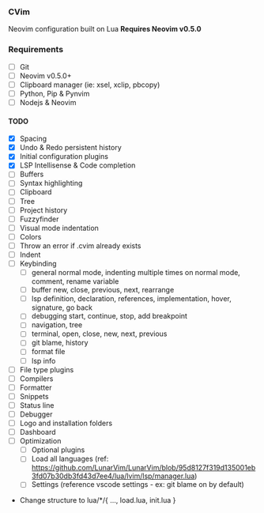 ### CVim

Neovim configuration built on Lua **Requires Neovim v0.5.0**

### Requirements
- [ ] Git
- [ ] Neovim v0.5.0+
- [ ] Clipboard manager (ie: xsel, xclip, pbcopy)
- [ ] Python, Pip & Pynvim
- [ ] Nodejs & Neovim

#### TODO

- [x] Spacing
- [x] Undo & Redo persistent history
- [x] Initial configuration plugins
- [x] LSP Intellisense & Code completion
- [ ] Buffers
- [ ] Syntax highlighting
- [ ] Clipboard
- [ ] Tree
- [ ] Project history
- [ ] Fuzzyfinder
- [ ] Visual mode indentation
- [ ] Colors
- [ ] Throw an error if .cvim already exists
- [ ] Indent
- [ ] Keybinding
  - [ ] general normal mode, indenting multiple times on normal mode, comment, rename variable
  - [ ] buffer new, close, previous, next, rearrange
  - [ ] lsp definition, declaration, references, implementation, hover, signature, go back
  - [ ] debugging start, continue, stop, add breakpoint
  - [ ] navigation, tree
  - [ ] terminal, open, close, new, next, previous
  - [ ] git blame, history
  - [ ] format file
  - [ ] lsp info
- [ ] File type plugins
- [ ] Compilers
- [ ] Formatter
- [ ] Snippets
- [ ] Status line
- [ ] Debugger
- [ ] Logo and installation folders
- [ ] Dashboard
- [ ] Optimization
  - [ ] Optional plugins
  - [ ] Load all languages (ref: https://github.com/LunarVim/LunarVim/blob/95d8127f319d135001eb3fd07b30db3fd43d7ee4/lua/lvim/lsp/manager.lua)
  - [ ] Settings (reference vscode settings - ex: git blame on by default)
- Change structure to lua/*/{ ..., load.lua, init.lua }
